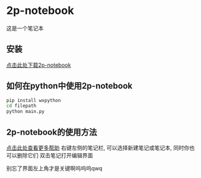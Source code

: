 # 2p-notebook
这是一个笔记本



## 安装

[点击此处下载2p-notebook](https://github.com/a-student-team/2p-notebook/releases/)

## 如何在python中使用2p-notebook
```cmd 
pip install wxpython
cd filepath
python main.py
```

## 2p-notebook的使用方法
[点击此处查看更多帮助](https://a-student-team.github.io/2p-notebook/html/help.html)
右键左侧的笔记栏, 可以选择新建笔记或笔记本, 同时你也可以删除它们
双击笔记打开编辑界面

别忘了界面左上角才是关键啊呜呜呜qwq
